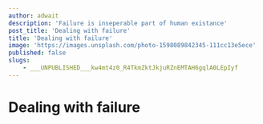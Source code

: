 ```yaml
---
author: adwait
description: 'Failure is inseperable part of human existance'
post_title: 'Dealing with failure'
title: 'Dealing with failure'
image: 'https://images.unsplash.com/photo-1598089842345-111cc13e5ece'
published: false
slugs:
    - ___UNPUBLISHED___kw4mt4z0_R4TkmZktJkjuRZnEMTAH6gqlA0LEpIyf
---
```


# Dealing with failure
